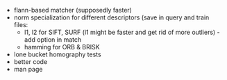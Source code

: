 - flann-based matcher (supposedly faster)
- norm specialization for different descriptors (save in query and train files:
	- l1, l2 for SIFT, SURF (l1 might be faster and get rid of more outliers) - add option in match
	- hamming for ORB & BRISK
- lone bucket homography tests
- better code
- man page

